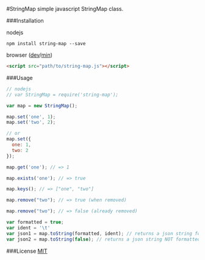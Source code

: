 #StringMap
simple javascript StringMap class.

###Installation

nodejs
```
npm install string-map --save
```

browser ([dev](https://rawgit.com/luizbills/string-map.js/master/dist/string-map.js)/[min](https://rawgit.com/luizbills/string-map.js/master/dist/string-map.min.js))
```html
<script src="path/to/string-map.js"></script>
```

###Usage

```javascript
// nodejs
// var StringMap = require('string-map');

var map = new StringMap();

map.set('one', 1);
map.set('two', 2);

// or
map.set({
  one: 1,
  two: 2
});

map.get('one'); // => 1

map.exists('one'); // => true

map.keys(); // => ["one", "two"]

map.remove("two"); // => true (when removed)

map.remove("two"); // => false (already removed)

var formatted = true;
var ident = '\t'
var json1 = map.toString(formatted, ident); // returns a json string formatted
var json2 = map.toString(false); // returns a json string NOT formatted
```

###License
[MIT](http://luizbills.mit-license.org)
